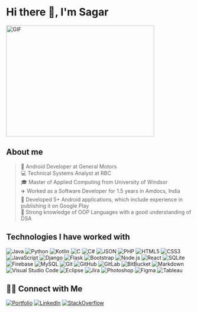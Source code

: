 # Hi there 👋, I'm Sagar

<img alt="GIF" src="https://media.giphy.com/media/ASd0Ukj0y3qMM/giphy.gif" width="400" height="300" />

## About me

> 🚗 Android Developer at General Motors</br>
> 💻 Technical Systems Analyst at RBC</br>
> 🎓 Master of Applied Computing from University of Windsor</br>
> ✈️ Worked as a Software Developer for 1.5 years in Amdocs, India</br>
> 📱  Developed 5+ Android applications, which include experience in publishing it on Google Play</br>
> 🧠 Strong knowledge of OOP Languages with a good understanding of DSA</br>

## Technologies I have worked with

![Java](https://img.shields.io/badge/-Java-333333?style=flat&logo=Java&logoColor=007396)
![Python](https://img.shields.io/badge/-Python-333333?style=flat&logo=python)
![Kotlin](https://img.shields.io/badge/-Kotlin-333333?style=flat&logo=kotlin)
![C](https://img.shields.io/badge/-C-000000?style=flat&logo=C)
![C#](https://img.shields.io/badge/-Csharp-000000?style=flat&logo=C-sharp)
![JSON](https://img.shields.io/badge/-JSON-000000?style=flat&logo=JSON)
![PHP](https://img.shields.io/badge/-PHP-000000?style=flat&logo=php)
![HTML5](https://img.shields.io/badge/-HTML5-333333?style=flat&logo=HTML5)
![CSS3](https://img.shields.io/badge/-CSS-333333?style=flat&logo=CSS3&logoColor=1572B6)
![JavaScript](https://img.shields.io/badge/-JavaScript-333333?style=flat&logo=javascript)
![Django](https://img.shields.io/badge/-Django-333333?style=flat&logo=django)
![Flask](https://img.shields.io/badge/-Flask-333333?style=flat&logo=flask)
![Bootstrap](https://img.shields.io/badge/-Bootstrap-333333?style=flat&logo=bootstrap&logoColor=563D7C)
![Node.js](https://img.shields.io/badge/-Node.js-333333?style=flat&logo=node.js)
![React](https://img.shields.io/badge/-React-333333?style=flat&logo=react)
![SQLite](https://img.shields.io/badge/-SQLite-333333?style=flat&logo=sqlite)
![Firebase](https://img.shields.io/badge/-Firebase-333333?style=flat&logo=firebase)
![MySQL](https://img.shields.io/badge/-MySQL-333333?style=flat&logo=mysql)
![Git](https://img.shields.io/badge/-Git-333333?style=flat&logo=git)
![GitHub](https://img.shields.io/badge/-GitHub-333333?style=flat&logo=github)
![GitLab](https://img.shields.io/badge/-GitLab-333333?style=flat&logo=gitlab)
![BitBucket](https://img.shields.io/badge/-BitBucket-333333?style=flat&logo=bitbucket)
![Markdown](https://img.shields.io/badge/-Markdown-333333?style=flat&logo=markdown)
![Visual Studio Code](https://img.shields.io/badge/-Visual%20Studio%20Code-333333?style=flat&logo=visual-studio-code&logoColor=007ACC)
![Eclipse](https://img.shields.io/badge/-Eclipse-333333?style=flat&logo=eclipse-ide&logoColor=2C2255)
![Jira](https://img.shields.io/badge/-Jira-333333?style=flat&logo=jira&logoColor=white&logoColor=0052CC)
![Photoshop](https://img.shields.io/badge/-Photoshop-333333?style=flat&logo=adobe-photoshop)
![Figma](https://img.shields.io/badge/-Figma-333333?style=flat&logo=figma)
![Tableau](https://img.shields.io/badge/-Tableau-333333?style=flat&logo=tableau)

## 🤝🏻 Connect with Me

<a href="http://sagarjogadia28.github.io/Portfolio"><img alt="Portfolio" src="https://img.shields.io/badge/Portfolio-333333?style=flat-square&logo=google-chrome"></a>
<a href="https://linkedin.com/in/sagar-jogadia/"><img alt="LinkedIn" src="https://img.shields.io/badge/LinkedIn-333333?style=flat-square&logo=linkedin"></a>
<a href="https://stackoverflow.com/users/6360144/sagar-jogadia"><img alt="StackOverflow" src="https://img.shields.io/badge/StackOverflow-333333?style=flat-square&logo=stackoverflow"></a>
